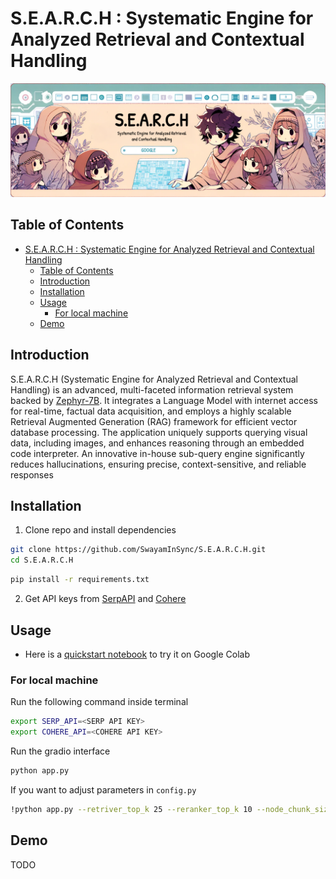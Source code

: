 # S.E.A.R.C.H : Systematic Engine for Analyzed Retrieval and Contextual Handling

![](assets/banner.png)

## Table of Contents

- [S.E.A.R.C.H : Systematic Engine for Analyzed Retrieval and Contextual Handling](#search--systematic-engine-for-analyzed-retrieval-and-contextual-handling)
  - [Table of Contents](#table-of-contents)
  - [Introduction](#introduction)
  - [Installation](#installation)
  - [Usage](#usage)
    - [For local machine](#for-local-machine)
  - [Demo](#demo)

## Introduction

S.E.A.R.C.H (Systematic Engine for Analyzed Retrieval and Contextual Handling) is an advanced, multi-faceted information retrieval system backed by [Zephyr-7B](https://huggingface.co/HuggingFaceH4/zephyr-7b-beta). It integrates a Language Model with internet access for real-time, factual data acquisition, and employs a highly scalable Retrieval Augmented Generation (RAG) framework for efficient vector database processing. The application uniquely supports querying visual data, including images, and enhances reasoning through an embedded code interpreter. An innovative in-house sub-query engine significantly reduces hallucinations, ensuring precise, context-sensitive, and reliable responses

## Installation

1. Clone repo and install dependencies

```bash
git clone https://github.com/SwayamInSync/S.E.A.R.C.H.git
cd S.E.A.R.C.H
```

```bash
pip install -r requirements.txt
```

2. Get API keys from [SerpAPI](https://serpapi.com/) and [Cohere](https://dashboard.cohere.com/)

## Usage

- Here is a [quickstart notebook](https://github.com/SwayamInSync/S.E.A.R.C.H/blob/main/quickstart.ipynb) to try it on Google Colab

### For local machine

Run the following command inside terminal

```bash
export SERP_API=<SERP API KEY>
export COHERE_API=<COHERE API KEY>
```

Run the gradio interface

```bash
python app.py
```

If you want to adjust parameters in `config.py`

```bash
!python app.py --retriver_top_k 25 --reranker_top_k 10 --node_chunk_size 8000
```

## Demo

TODO
